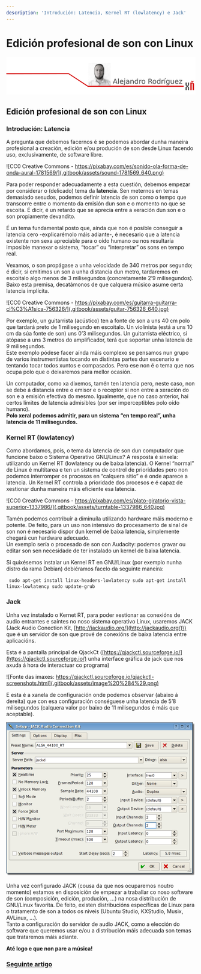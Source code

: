 ```yaml
---
description: 'Introdución: Latencia, Kernel RT (lowlatency) e Jack'
---
```


# Edición profesional de son con Linux

![](.gitbook/assets/cabeceira-alejandro_rodriguez.png)

## Edición profesional de son con Linux

### Introdución: Latencia

A pregunta que debemos facernos é se podemos abordar dunha maneira profesional a creación, edición e/ou produción de son desde Linux facendo uso, exclusivamente, de software libre.

![CC0 Creative Commons - https://pixabay.com/es/sonido-ola-forma-de-onda-aural-1781569/](.gitbook/assets/sound-1781569_640.png)

Para poder responder adecuadamente a esta cuestión, debemos empezar por considerar o \(delicado\) tema da **latencia**. Sen meternos en temas demasiado sesudos, podemos definir latencia de son como o tempo que transcorre entre o momento da emisión dun son e o momento no que se escoita. É dicir, é un retardo que se aprecia entre a xeración dun son e o son propiamente devandito.

É un tema fundamental posto que, aínda que non é posible conseguir a latencia cero -explicarémolo máis adiante-, é necesario que a latencia existente non sexa apreciable para o oído humano ou nos resultaría imposible manexar o sistema, “tocar” ou “interpretar” os sons en tempo real.

Vexamos, o son propágase a unha velocidade de 340 metros por segundo; é dicir, si emitimos un son a unha distancia dun metro, tardaremos en escoitalo algo menos de 3 milisegundos \(concretamente 2’9 milisegundos\). Baixo esta premisa, decatámonos de que calquera músico asume certa latencia implícita.

![CC0 Creative Commons - https://pixabay.com/es/guitarra-guitarra-cl%C3%A1sica-756326/](.gitbook/assets/guitar-756326_640.jpg)

Por exemplo, un guitarrista \(acústico\) ten a fonte de son a uns 40 cm polo que tardará preto de 1 milisegundo en escoitalo. Un violinista \(está a uns 10 cm da súa fonte de son\) uns 0’3 milisegundos. Un guitarrista eléctrico, si atópase a uns 3 metros do amplificador, terá que soportar unha latencia de 9 milisegundos.  
Este exemplo pódese facer aínda máis complexo se pensamos nun grupo de varios instrumentistas tocando en distintas partes dun escenario e tentando tocar todos xuntos e compasados. Pero ese non é o tema que nos ocupa polo que o deixaremos para mellor ocasión.

Un computador, como xa dixemos, tamén ten latencia pero, neste caso, non se debe á distancia entre o emisor e o receptor si non entre a xeración do son e a emisión efectiva do mesmo. Igualmente, que no caso anterior, hai certos límites de latencia admisibles \(por ser imperceptibles polo oído humano\).  
**Polo xeral podemos admitir, para un sistema “en tempo real”, unha latencia de 11 milisegundos.**

### Kernel RT \(lowlatency\)

Como abordamos, pois, o tema da latencia de son dun computador que funcione baixo o Sistema Operativo GNU/Linux? A resposta é sinxela: utilizando un Kernel RT \(lowlatency ou de baixa latencia\). O Kernel “normal” de Linux é multitarea e ten un sistema de control de prioridades pero non podemos interromper os procesos en “calquera sitio” e é onde aparece a latencia. Un Kernel RT controla a prioridade dos procesos e é capaz de xestionar dunha maneira máis eficiente esa latencia.

![CC0 Creative Commons - https://pixabay.com/es/plato-giratorio-vista-superior-1337986/](.gitbook/assets/turntable-1337986_640.jpg)

Tamén podemos contribuír a diminuíla utilizando hardware máis moderno e potente. De feito, para un uso non intensivo do procesamento de sinal de son non é necesario dispor dun kernel de baixa latencia, simplemente chegará cun hardware adecuado.  
Un exemplo sería o procesado de son con Audacity: podemos gravar ou editar son sen necesidade de ter instalado un kernel de baixa latencia.

Si quixésemos instalar un Kernel RT en GNU/Linux \(por exemplo nunha distro da rama Debian\) debiéramos facelo da seguinte maneira:

```text
 sudo apt-get install linux-headers-lowlatency sudo apt-get install linux-lowlatency sudo update-grub
```

### Jack

Unha vez instalado o Kernet RT, para poder xestionar as conexións de audio entrantes e saíntes no noso sistema operativo Linux, usaremos JACK \(Jack Audio Conection Kit, [http://jackaudio.org/](http://jackaudio.org/)\) que é un servidor de son que prové de conexións de baixa latencia entre aplicacións.

Esta é a pantalla principal de QjackCt \([https://qjackctl.sourceforge.io/](https://qjackctl.sourceforge.io/) unha interface gráfica de jack que nos axuda á hora de interactuar co programa\)

![Fonte das imaxes: https://qjackctl.sourceforge.io/qjackctl-screenshots.html](.gitbook/assets/image%20%284%29.png)

E esta é a xanela de configuración onde podemos observar \(abaixo á dereita\) que con esa configuración conséguese unha latencia de 5’8 milisegundos \(calquera valor por baixo de 11 milisegundos é máis que aceptable\).

![](.gitbook/assets/image%20%2814%29.png)

Unha vez configurado JACK \(cousa da que nos ocuparemos noutro momento\) estamos en disposición de empezar a traballar co noso software de son \(composición, edición, produción, …\) na nosa distribución de GNU/Linux favorita. De feito, existen distribucións específicas de Linux para o tratamento de son a todos os niveis \(Ubuntu Studio, KXStudio, Musix, AVLinux, ...\).  
Tanto a configuración do servidor de audio JACK, como a elección do software que queremos usar e/ou a distribución máis adecuada son temas que trataremos máis adiante.

**Até logo e que non pare a música!**



### [Seguinte artigo](debuxos-libres.md)

